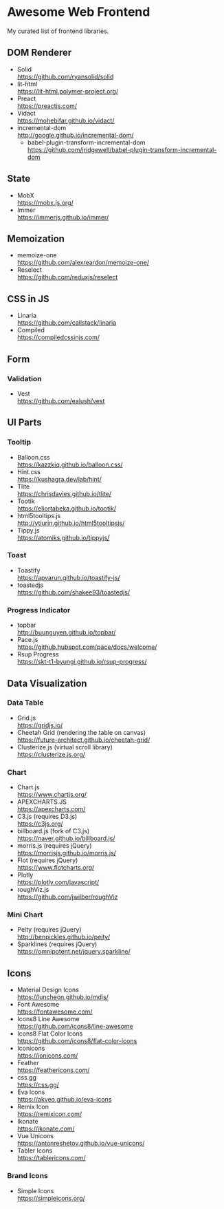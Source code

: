 # Awesome Web Frontend

My curated list of frontend libraries.


## DOM Renderer

- Solid  
  https://github.com/ryansolid/solid
- lit-html  
  https://lit-html.polymer-project.org/
- Preact  
  https://preactjs.com/
- Vidact  
  https://mohebifar.github.io/vidact/
- incremental-dom  
  http://google.github.io/incremental-dom/
  - babel-plugin-transform-incremental-dom  
    https://github.com/jridgewell/babel-plugin-transform-incremental-dom


## State

- MobX  
  https://mobx.js.org/
- Immer  
  https://immerjs.github.io/immer/


## Memoization

- memoize-one  
  https://github.com/alexreardon/memoize-one/
- Reselect  
  https://github.com/reduxjs/reselect


## CSS in JS

- Linaria  
  https://github.com/callstack/linaria
- Compiled  
  https://compiledcssinjs.com/


## Form

### Validation

- Vest  
  https://github.com/ealush/vest


## UI Parts

### Tooltip

- Balloon.css  
  https://kazzkiq.github.io/balloon.css/
- Hint.css  
  https://kushagra.dev/lab/hint/
- Tlite  
  https://chrisdavies.github.io/tlite/
- Tootik  
  https://eliortabeka.github.io/tootik/
- html5tooltips.js  
  http://ytiurin.github.io/html5tooltipsjs/
- Tippy.js  
  https://atomiks.github.io/tippyjs/

### Toast

- Toastify  
  https://apvarun.github.io/toastify-js/
- toastedjs  
  https://github.com/shakee93/toastedjs/

### Progress Indicator

- topbar  
  http://buunguyen.github.io/topbar/
- Pace.js  
  https://github.hubspot.com/pace/docs/welcome/
- Rsup Progress  
  https://skt-t1-byungi.github.io/rsup-progress/


## Data Visualization

### Data Table

- Grid.js  
  https://gridjs.io/
- Cheetah Grid (rendering the table on canvas)  
  https://future-architect.github.io/cheetah-grid/
- Clusterize.js (virtual scroll library)  
  https://clusterize.js.org/


### Chart

- Chart.js  
  https://www.chartjs.org/
- APEXCHARTS.JS  
  https://apexcharts.com/
- C3.js (requires D3.js)  
  https://c3js.org/
- billboard.js (fork of C3.js)  
  https://naver.github.io/billboard.js/
- morris.js (requires jQuery)  
  https://morrisjs.github.io/morris.js/
- Flot (requires jQuery)  
  https://www.flotcharts.org/
- Plotly  
  https://plotly.com/javascript/
- roughViz.js  
  https://github.com/jwilber/roughViz


### Mini Chart

- Peity (requires jQuery)  
  http://benpickles.github.io/peity/
- Sparklines (requires jQuery)  
  https://omnipotent.net/jquery.sparkline/


## Icons

- Material Design Icons  
  https://luncheon.github.io/mdis/
- Font Awesome  
  https://fontawesome.com/
- Icons8 Line Awesome  
  https://github.com/icons8/line-awesome  
- Icons8 Flat Color Icons  
  https://github.com/icons8/flat-color-icons  
- Iconicons  
  https://ionicons.com/
- Feather  
  https://feathericons.com/
- css.gg  
  https://css.gg/
- Eva Icons  
  https://akveo.github.io/eva-icons
- Remix Icon  
  https://remixicon.com/
- Ikonate  
  https://ikonate.com/
- Vue Unicons  
  https://antonreshetov.github.io/vue-unicons/
- Tabler Icons  
  https://tablericons.com/

### Brand Icons

- Simple Icons  
  https://simpleicons.org/  
